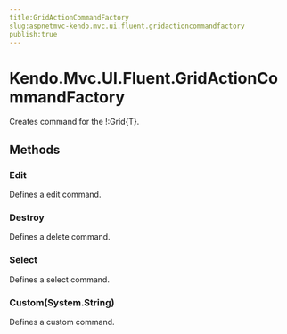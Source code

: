 ```yaml
---
title:GridActionCommandFactory
slug:aspnetmvc-kendo.mvc.ui.fluent.gridactioncommandfactory
publish:true
---
```


# Kendo.Mvc.UI.Fluent.GridActionCommandFactory

Creates command for the !:Grid{T}.

## Methods

### Edit
Defines a edit command.

### Destroy
Defines a delete command.

### Select
Defines a select command.

### Custom(System.String)
Defines a custom command.